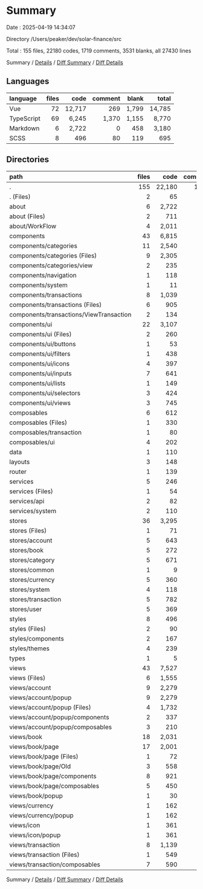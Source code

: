 # Summary

Date : 2025-04-19 14:34:07

Directory /Users/peaker/dev/solar-finance/src

Total : 155 files,  22180 codes, 1719 comments, 3531 blanks, all 27430 lines

Summary / [Details](details.md) / [Diff Summary](diff.md) / [Diff Details](diff-details.md)

## Languages
| language | files | code | comment | blank | total |
| :--- | ---: | ---: | ---: | ---: | ---: |
| Vue | 72 | 12,717 | 269 | 1,799 | 14,785 |
| TypeScript | 69 | 6,245 | 1,370 | 1,155 | 8,770 |
| Markdown | 6 | 2,722 | 0 | 458 | 3,180 |
| SCSS | 8 | 496 | 80 | 119 | 695 |

## Directories
| path | files | code | comment | blank | total |
| :--- | ---: | ---: | ---: | ---: | ---: |
| . | 155 | 22,180 | 1,719 | 3,531 | 27,430 |
| . (Files) | 2 | 65 | 9 | 10 | 84 |
| about | 6 | 2,722 | 0 | 458 | 3,180 |
| about (Files) | 2 | 711 | 0 | 149 | 860 |
| about/WorkFlow | 4 | 2,011 | 0 | 309 | 2,320 |
| components | 43 | 6,815 | 146 | 943 | 7,904 |
| components/categories | 11 | 2,540 | 62 | 388 | 2,990 |
| components/categories (Files) | 9 | 2,305 | 57 | 357 | 2,719 |
| components/categories/view | 2 | 235 | 5 | 31 | 271 |
| components/navigation | 1 | 118 | 1 | 7 | 126 |
| components/system | 1 | 11 | 0 | 3 | 14 |
| components/transactions | 8 | 1,039 | 23 | 129 | 1,191 |
| components/transactions (Files) | 6 | 905 | 21 | 116 | 1,042 |
| components/transactions/ViewTransaction | 2 | 134 | 2 | 13 | 149 |
| components/ui | 22 | 3,107 | 60 | 416 | 3,583 |
| components/ui (Files) | 2 | 260 | 8 | 32 | 300 |
| components/ui/buttons | 1 | 53 | 1 | 6 | 60 |
| components/ui/filters | 1 | 438 | 11 | 62 | 511 |
| components/ui/icons | 4 | 397 | 6 | 53 | 456 |
| components/ui/inputs | 7 | 641 | 8 | 92 | 741 |
| components/ui/lists | 1 | 149 | 6 | 20 | 175 |
| components/ui/selectors | 3 | 424 | 8 | 56 | 488 |
| components/ui/views | 3 | 745 | 12 | 95 | 852 |
| composables | 6 | 612 | 105 | 130 | 847 |
| composables (Files) | 1 | 330 | 43 | 64 | 437 |
| composables/transaction | 1 | 80 | 28 | 20 | 128 |
| composables/ui | 4 | 202 | 34 | 46 | 282 |
| data | 1 | 110 | 11 | 26 | 147 |
| layouts | 3 | 148 | 4 | 21 | 173 |
| router | 1 | 139 | 16 | 10 | 165 |
| services | 5 | 246 | 111 | 70 | 427 |
| services (Files) | 1 | 54 | 22 | 11 | 87 |
| services/api | 2 | 82 | 31 | 36 | 149 |
| services/system | 2 | 110 | 58 | 23 | 191 |
| stores | 36 | 3,295 | 673 | 524 | 4,492 |
| stores (Files) | 1 | 71 | 10 | 10 | 91 |
| stores/account | 5 | 643 | 164 | 119 | 926 |
| stores/book | 5 | 272 | 64 | 42 | 378 |
| stores/category | 5 | 671 | 104 | 120 | 895 |
| stores/common | 1 | 9 | 1 | 1 | 11 |
| stores/currency | 5 | 360 | 60 | 69 | 489 |
| stores/system | 4 | 118 | 54 | 21 | 193 |
| stores/transaction | 5 | 782 | 94 | 74 | 950 |
| stores/user | 5 | 369 | 122 | 68 | 559 |
| styles | 8 | 496 | 80 | 119 | 695 |
| styles (Files) | 2 | 90 | 14 | 20 | 124 |
| styles/components | 2 | 167 | 17 | 28 | 212 |
| styles/themes | 4 | 239 | 49 | 71 | 359 |
| types | 1 | 5 | 0 | 0 | 5 |
| views | 43 | 7,527 | 564 | 1,220 | 9,311 |
| views (Files) | 6 | 1,555 | 26 | 176 | 1,757 |
| views/account | 9 | 2,279 | 122 | 380 | 2,781 |
| views/account/popup | 9 | 2,279 | 122 | 380 | 2,781 |
| views/account/popup (Files) | 4 | 1,732 | 43 | 285 | 2,060 |
| views/account/popup/components | 2 | 337 | 2 | 55 | 394 |
| views/account/popup/composables | 3 | 210 | 77 | 40 | 327 |
| views/book | 18 | 2,031 | 225 | 380 | 2,636 |
| views/book/page | 17 | 2,001 | 224 | 375 | 2,600 |
| views/book/page (Files) | 1 | 72 | 6 | 13 | 91 |
| views/book/page/Old | 3 | 558 | 119 | 115 | 792 |
| views/book/page/components | 8 | 921 | 25 | 140 | 1,086 |
| views/book/page/composables | 5 | 450 | 74 | 107 | 631 |
| views/book/popup | 1 | 30 | 1 | 5 | 36 |
| views/currency | 1 | 162 | 3 | 25 | 190 |
| views/currency/popup | 1 | 162 | 3 | 25 | 190 |
| views/icon | 1 | 361 | 6 | 52 | 419 |
| views/icon/popup | 1 | 361 | 6 | 52 | 419 |
| views/transaction | 8 | 1,139 | 182 | 207 | 1,528 |
| views/transaction (Files) | 1 | 549 | 7 | 83 | 639 |
| views/transaction/composables | 7 | 590 | 175 | 124 | 889 |

Summary / [Details](details.md) / [Diff Summary](diff.md) / [Diff Details](diff-details.md)